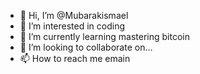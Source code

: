 - 👋 Hi, I’m @Mubarakismael
- 👀 I’m interested in coding
- 🌱 I’m currently learning mastering bitcoin
- 💞️ I’m looking to collaborate on...
- 📫 How to reach me emain

<!---
Mubarakismael/Mubarakismael is a ✨ special ✨ repository because its `README.md` (this file) appears on your GitHub profile.
You can click the Preview link to take a look at your changes.
--->
